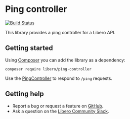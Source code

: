 Ping controller
===============

[![Build Status](https://travis-ci.com/libero/ping-controller.svg?branch=master)](https://travis-ci.com/libero/ping-controller)

This library provides a ping controller for a Libero API.

Getting started
---------------

Using [Composer](https://getcomposer.org/) you can add the library as a dependency:

```
composer require libero/ping-controller
```

Use the [PingController](src/PingController.php) to respond to `/ping` requests.

Getting help
------------

-  Report a bug or request a feature on [GitHub](https://github.com/libero/libero/issues/new/choose).
-  Ask a question on the [Libero Community Slack](https://libero-community.slack.com/).
